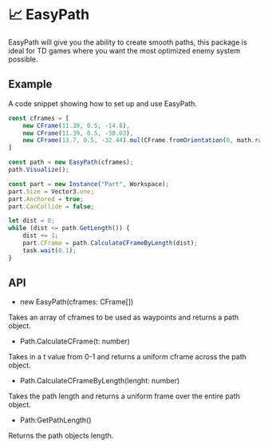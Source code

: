 # 📈 EasyPath
EasyPath will give you the ability to create smooth paths, this package is ideal for TD games where you want the most optimized enemy system possible.

## Example
A code snippet showing how to set up and use EasyPath.

```ts
const cframes = [
	new CFrame(11.39, 0.5, -14.8),
	new CFrame(11.39, 0.5, -30.03),
	new CFrame(13.7, 0.5, -32.44).mul(CFrame.fromOrientation(0, math.rad(90), 0))
]

const path = new EasyPath(cframes);
path.Visualize();

const part = new Instance("Part", Workspace);
part.Size = Vector3.one;
part.Anchored = true;
part.CanCollide = false;

let dist = 0;
while (dist <= path.GetLength()) {
	dist += 1;
	part.CFrame = path.CalculateCFrameByLength(dist);
	task.wait(0.1);
}
```

## API

* new EasyPath(cframes: CFrame[])

Takes an array of cframes to be used as waypoints and returns a path object.

* Path.CalculateCFrame(t: number)
  
Takes in a t value from 0-1 and returns a uniform cframe across the path object.

* Path.CalculateCFrameByLength(lenght: number)
  
Takes the path length and returns a uniform frame over the entire path object.

* Path:GetPathLength()

Returns the path objects length.